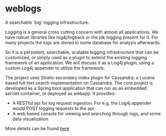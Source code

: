 # weblogs
A searchable 'big' logging infrastructure.


Logging is a general cross cutting concern with almost all applications. We have robust libraries like log4j/logback or the jdk logging present for it. For many projects the logs are stored in some database for analysis afterwards.

So it is a persistent, searchable, scalable logging infrastructure that can be customized, or simply used as a plugin to extend the existing logging framework of an application. We will discuss it as a Log4j plugin, using a custom Log4j appender to utilize the framework.


The project uses Stratio secondary index plugin for Cassandra; a Lucene based full text search implementation on Cassandra. The core project is developed as a Spring boot application that can run as an embedded servlet container, or deployed as webapp. It provides:
<ul>
  <li>A RESTful api for log request ingestion. For e.g, the Log4j appender would POST logging requests to the api</li>
  <li>A web based console for viewing and searching through logs, and some data visualization</li>
</ul>

More details can be found <a href="http://hotjavanotes.blogspot.in/2015/12/full-text-searchable-log-repository.html">here</a>
